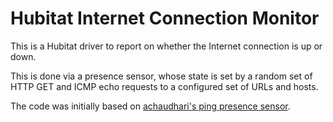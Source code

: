 # Hubitat Internet Connection Monitor

This is a Hubitat driver to report on whether the Internet connection is up or down.

This is done via a presence sensor, whose state is set by a random set of HTTP GET and ICMP echo requests to a configured set of URLs and hosts.

The code was initially based on [achaudhari's ping presence sensor](https://github.com/achaudhari/hubitat-drivers/tree/cee6fc7b9682da862ff7b497ed096e0014d4c8f7/ping-presence-sensor).
